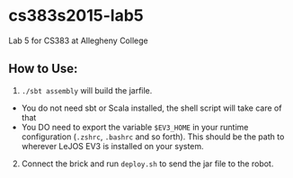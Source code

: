 # cs383s2015-lab5
Lab 5 for CS383 at Allegheny College

## How to Use:
 1. `./sbt assembly` will build the jarfile. 
   - You do not need sbt or Scala installed, the shell script will take care of that
   - You DO need to export the variable `$EV3_HOME` in your runtime configuration (`.zshrc`, `.bashrc` and so forth). This should be the path to wherever LeJOS EV3 is installed on your system.
 2. Connect the brick and run `deploy.sh` to send the jar file to the robot.